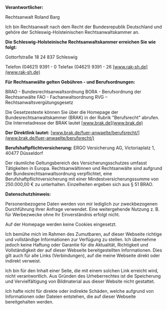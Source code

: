 **Verantwortlicher:**

Rechtsanwalt Roland Barg

Ich bin Rechtsanwalt nach dem Recht der Bundesrepublik Deutschland und gehöre der Schleswig-Holsteinischen Rechtsanwaltskammer an.

**Die Schleswig-Holsteinische Rechtsanwaltskammer erreichen Sie wie folgt:**

Gottorfstraße 18
24 837 Schleswig

Telefon (04621) 9391 - 0
Telefax (04621) 9391 - 26
[www.rak-sh.de](www.rak-sh.de)

**Für Rechtsanwälte gelten Gebühren - und Berufsordnungen:**

BRAO - Bundesrechtsanwaltsordnung
BORA - Berufsordnung der Rechtsanwälte
FAO - Fachanwaltsordnung
RVG – Rechtsanwaltsvergütungsgesetz

Die Gesetzestexte können Sie über die Homepage der Bundesrechtsanwaltskammer (BRAK) in der Rubrik "Berufsrecht" abrufen. Die Internetadresse der BRAK lautet [www.brak.de](www.brak.de)

**Der Direktlink lautet:** [www.brak.de/fuer-anwaelte/berufsrecht/](www.brak.de/fuer-anwaelte/berufsrecht/)

**Berufshaftpflichtversicherung:** ERGO Versicherung AG, Victoriaplatz 1, 40477 Düsseldorf

Der räumliche Geltungsbereich des Versicherungsschutzes umfasst Tätigkeiten in Europa. Rechtsanwältinnen und Rechtsanwälte sind aufgrund der Bundesrechtsanwaltsordnung verpflichtet, eine Berufshaftpflichtversicherung mit einer Mindestversicherungssumme von 250.000,00 € zu unterhalten. Einzelheiten ergeben sich aus § 51 BRAO.

**Datenschutzhinweis:**

Personenbezogene Daten werden von mir lediglich zur zweckbezogenen Durchführung Ihrer Anfrage verwendet. Eine weitergehende Nutzung z. B. für Werbezwecke ohne Ihr Einverständnis erfolgt nicht.

Auf der Homepage werden keine Cookies eingesetzt.

Ich bemühe mich im Rahmen des Zumutbaren, auf dieser Webseite richtige und vollständige Informationen zur Verfügung zu stellen. Ich übernehme jedoch keine Haftung oder Garantie für die Aktualität, Richtigkeit und Vollständigkeit der auf dieser Webseite bereitgestellten Informationen. Dies gilt auch für alle Links (Verbindungen), auf die meine Webseite direkt oder indirekt verweist.

Ich bin für den Inhalt einer Seite, die mit einem solchen Link erreicht wird, nicht verantwortlich. Aus Gründen des Urheberrechtes ist die Speicherung und Vervielfältigung von Bildmaterial aus dieser Website nicht gestattet.

Ich hafte nicht für direkte oder indirekte Schäden, welche aufgrund von Informationen oder Dateien entstehen, die auf dieser Webseite bereitgehalten werden.

